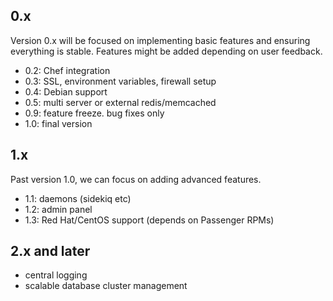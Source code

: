 ## 0.x

Version 0.x will be focused on implementing basic features and ensuring everything is stable. Features might be added depending on user feedback.

 * 0.2: Chef integration
 * 0.3: SSL, environment variables, firewall setup
 * 0.4: Debian support
 * 0.5: multi server or external redis/memcached
 * 0.9: feature freeze. bug fixes only
 * 1.0: final version

## 1.x

Past version 1.0, we can focus on adding advanced features.

 * 1.1: daemons (sidekiq etc)
 * 1.2: admin panel
 * 1.3: Red Hat/CentOS support (depends on Passenger RPMs)

## 2.x and later

 * central logging
 * scalable database cluster management
